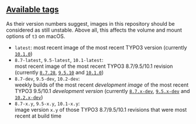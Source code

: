 ## [Available tags](https://hub.docker.com/r/undecaf/typo3-in-a-box/tags)

As their version numbers suggest, images in this repository should be 
considered as still unstable. Above all, this affects the volume and 
mount options of `t3` on macOS.

-   `latest`: most recent image of the most recent TYPO3 version 
    (currently [`10.1.0`](https://packagist.org/packages/typo3/cms#v10.1.0))
-   `8.7-latest`, `9.5-latest`, `10.1-latest`:  
    most recent image of the most recent TYPO3&nbsp;8.7/9.5/10.1
    revision (currently [`8.7.28`](https://packagist.org/packages/typo3/cms#v8.7.28),
    [`9.5.10`](https://packagist.org/packages/typo3/cms#v9.5.10) and
    [`10.1.0`](https://packagist.org/packages/typo3/cms#v10.1.0))
-   `8.7-dev`, `9.5-dev`, `10.2-dev`:  
    weekly builds of the most recent _development image_ of the most
    recent TYPO3&nbsp;9.5/10.1 _development version_ (currently
    [`8.7.x-dev`](https://packagist.org/packages/typo3/cms#dev-TYPO3_8-7),
    [`9.5.x-dev`](https://packagist.org/packages/typo3/cms#9.5.x-dev) and
    [`10.2.x-dev`](https://packagist.org/packages/typo3/cms#dev-master))
-   `8.7-x.y`, `9.5-x.y`, `10.1-x.y`:  
    image version `x.y` of those TYPO3&nbsp;8.7/9.5/10.1 revisions that were most
    recent at build time
